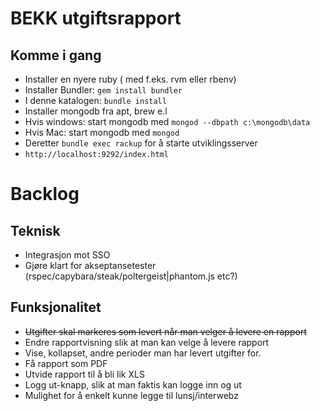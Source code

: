 # BEKK utgiftsrapport

## Komme i gang

* Installer en nyere ruby ( med f.eks. rvm eller rbenv)
* Installer Bundler: `gem install bundler`
* I denne katalogen: `bundle install`
* Installer mongodb fra apt, brew e.l
* Hvis windows: start mongodb med `mongod --dbpath c:\mongodb\data`
* Hvis Mac: start mongodb med `mongod`
* Deretter `bundle exec rackup` for å starte utviklingsserver
* `http://localhost:9292/index.html`

# Backlog

## Teknisk
* Integrasjon mot SSO
* Gjøre klart for akseptansetester (rspec/capybara/steak/poltergeist|phantom.js etc?)

## Funksjonalitet
* ~~Utgifter skal markeres som levert når man velger å levere en rapport~~
* Endre rapportvisning slik at man kan velge å levere rapport
* Vise, kollapset, andre perioder man har levert utgifter for.
* Få rapport som PDF
* Utvide rapport til å bli lik XLS
* Logg ut-knapp, slik at man faktis kan logge inn og ut
* Mulighet for å enkelt kunne legge til lunsj/interwebz